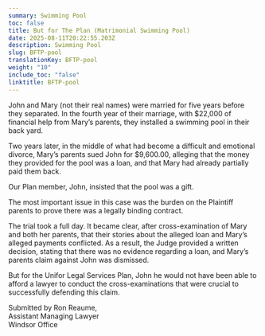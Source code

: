 ```yaml
---
summary: Swimming Pool
toc: false
title: But for The Plan (Matrimonial Swimming Pool)
date: 2025-08-11T20:22:55.203Z
description: Swimming Pool
slug: BFTP-pool
translationKey: BFTP-pool
weight: "10"
include_toc: "false"
linktitle: BFTP-pool
---
```

John and Mary (not their real names) were married for five years before they separated. In the fourth year of their marriage, with $22,000 of financial help from Mary’s parents, they installed a swimming pool in their back yard.

Two years later, in the middle of what had become a difficult and emotional divorce, Mary’s parents sued John for $9,600.00, alleging that the money they provided for the pool was a loan, and that Mary had already partially paid them back.

Our Plan member, John, insisted that the pool was a gift.

The most important issue in this case was the burden on the Plaintiff parents to prove there was a legally binding contract.

The trial took a full day. It became clear, after cross-examination of Mary and both her parents, that their stories about the alleged loan and Mary’s alleged payments conflicted. As a result, the Judge provided a written decision, stating that there was no evidence regarding a loan, and Mary’s parents claim against John was dismissed.

But for the Unifor Legal Services Plan, John he would not have been able to afford a lawyer to conduct the cross-examinations that were crucial to successfully defending this claim.

Submitted by Ron Reaume,\
Assistant Managing Lawyer\
Windsor Office